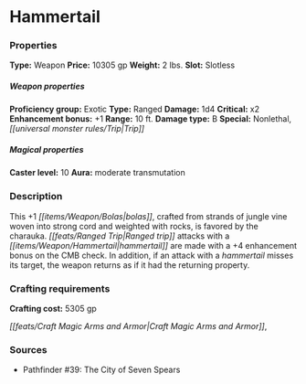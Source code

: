 ﻿---
Title: "Hammertail"
Type: "Weapon"
Price: "10305 gp"
Weight: "2 lbs."
Slot: "Slotless"
Proficiency group: "Exotic"
Weapon properties Type: "Ranged"
Damage: "1d4"
Critical: "x2"
Enhancement bonus: "+1"
Range: "10 ft."
Damage type: "B"
Special: "Nonlethal, Trip"
Caster level: "10"
Aura: "moderate transmutation"
Description: |
  "This _+1 bolas_, crafted from strands of jungle vine woven into strong cord and weighted with rocks, is favored by the charauka. Ranged trip attacks with a _hammertail_ are made with a +4 enhancement bonus on the CMB check. In addition, if an attack with a _hammertail_ misses its target, the weapon returns as if it had the _returning_ property."
Crafting cost: "5305 gp"
Sources: "['Pathfinder #39: The City of Seven Spears']"
---

# Hammertail

### Properties

**Type:** Weapon **Price:** 10305 gp **Weight:** 2 lbs. **Slot:** Slotless

##### Weapon properties

**Proficiency group:** Exotic **Type:** Ranged **Damage:** 1d4 **Critical:** x2 **Enhancement bonus:** +1 **Range:** 10 ft. **Damage type:** B **Special:** Nonlethal, _[[universal monster rules/Trip|Trip]]_

##### Magical properties

**Caster level:** 10 **Aura:** moderate transmutation

### Description

This +1 _[[items/Weapon/Bolas|bolas]]_, crafted from strands of jungle vine woven into strong cord and weighted with rocks, is favored by the charauka. _[[feats/Ranged Trip|Ranged trip]]_ attacks with a _[[items/Weapon/Hammertail|hammertail]]_ are made with a +4 enhancement bonus on the CMB check. In addition, if an attack with a _hammertail_ misses its target, the weapon returns as if it had the returning property.

### Crafting requirements

**Crafting cost:** 5305 gp

_[[feats/Craft Magic Arms and Armor|Craft Magic Arms and Armor]]_,

### Sources

* Pathfinder #39: The City of Seven Spears